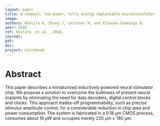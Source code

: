 ```yaml
---
layout: paper
title: A compact, low-power, fully analog implantable microstimulator
image:
authors: Khalifa A, Zhang J, Leistner M, and Etienne-Cummings R.
year: 2016
ref: Khalifa _et al._ 2016.
journal:
pdf:
doi:
project: microbead
---
```


# Abstract
This paper describes a miniaturized inductively powered neural stimulator chip. We propose a solution to overcome the bulkiness of present neural implants by eliminating the need for data decoders, digital control blocks and clocks. This approach trades-off programmability, such as precise stimulus amplitude control, for a considerable reduction in chip area and power consumption. The system is fabricated in a 0.18 μm CMOS process, consumes about 16 μW and occupies merely 220 μm × 180 μm.
